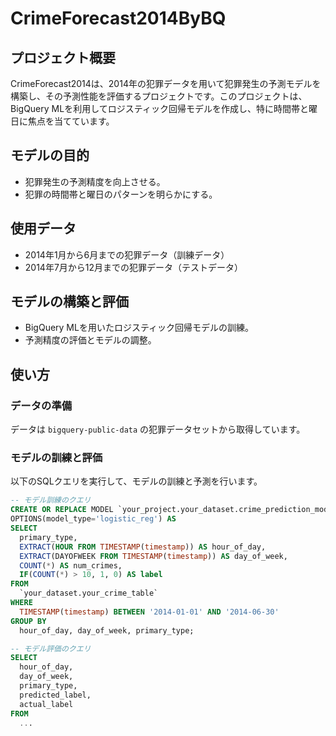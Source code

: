 # CrimeForecast2014ByBQ

## プロジェクト概要
CrimeForecast2014は、2014年の犯罪データを用いて犯罪発生の予測モデルを構築し、その予測性能を評価するプロジェクトです。このプロジェクトは、BigQuery MLを利用してロジスティック回帰モデルを作成し、特に時間帯と曜日に焦点を当てています。

## モデルの目的
- 犯罪発生の予測精度を向上させる。
- 犯罪の時間帯と曜日のパターンを明らかにする。

## 使用データ
- 2014年1月から6月までの犯罪データ（訓練データ）
- 2014年7月から12月までの犯罪データ（テストデータ）

## モデルの構築と評価
- BigQuery MLを用いたロジスティック回帰モデルの訓練。
- 予測精度の評価とモデルの調整。

## 使い方
### データの準備
データは `bigquery-public-data` の犯罪データセットから取得しています。

### モデルの訓練と評価
以下のSQLクエリを実行して、モデルの訓練と予測を行います。

```sql
-- モデル訓練のクエリ
CREATE OR REPLACE MODEL `your_project.your_dataset.crime_prediction_model`
OPTIONS(model_type='logistic_reg') AS
SELECT
  primary_type,
  EXTRACT(HOUR FROM TIMESTAMP(timestamp)) AS hour_of_day,
  EXTRACT(DAYOFWEEK FROM TIMESTAMP(timestamp)) AS day_of_week,
  COUNT(*) AS num_crimes,
  IF(COUNT(*) > 10, 1, 0) AS label
FROM
  `your_dataset.your_crime_table`
WHERE
  TIMESTAMP(timestamp) BETWEEN '2014-01-01' AND '2014-06-30'
GROUP BY
  hour_of_day, day_of_week, primary_type;

-- モデル評価のクエリ
SELECT
  hour_of_day,
  day_of_week,
  primary_type,
  predicted_label,
  actual_label
FROM
  ...
